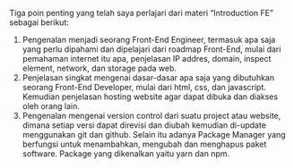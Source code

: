 Tiga poin penting yang telah saya perlajari dari materi “Introduction FE” sebagai berikut:
1.	Pengenalan menjadi seorang Front-End Engineer, termasuk apa saja yang perlu dipahami dan dipelajari dari roadmap Front-End, mulai dari pemahaman internet itu apa, penjelasan IP addres, domain, inspect element, network, dan storage pada web.
2.	Penjelasan singkat mengenai dasar-dasar apa saja yang dibutuhkan seorang Front-End Developer, mulai dari html, css, dan javascript. Kemudian penjelasan hosting website agar dapat dibuka dan diakses oleh orang lain.
3.	Pengenalan mengenai version control dari suatu project atau website, dimana setiap versi dapat direvisi dan diubah kemudian di-update menggunakan git dan github. Selain itu adanya Package Manager yang berfungsi untuk menambahkan, mengubah dan menghapus paket software. Package yang dikenalkan yaitu yarn dan npm.
